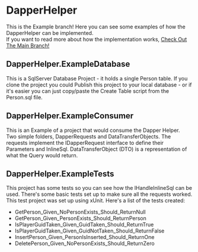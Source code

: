 # DapperHelper

This is the Example branch! Here you can see some examples of how the DapperHelper can be implemented.  
If you want to read more about how the implementation works, [Check Out The Main Branch!](https://github.com/uhyeay2/DapperHelper/tree/main)

## DapperHelper.ExampleDatabase

This is a SqlServer Database Project - it holds a single Person table. If you clone the project you could Publish this project to your local database - or if it's easier you can just copy/paste the Create Table script from the Person.sql file.

## DapperHelper.ExampleConsumer

This is an Example of a project that would consume the Dapper Helper.  
Two simple folders, DapperRequests and DataTransferObjects. The requests implement the IDapperRequest interface to define their Parameters and InlineSql. DataTransferObject (DTO) is a representation of what the Query would return.

## DapperHelper.ExampleTests

This project has some tests so you can see how the IHandleInlineSql can be used. There's some basic tests set up to make sure all the requests worked.  
This test project was set up using xUnit. Here's a list of the tests created:

- GetPerson_Given_NoPersonExists_Should_ReturnNull
- GetPerson_Given_PersonExists_Should_ReturnPerson
- IsPlayerGuidTaken_Given_GuidTaken_Should_ReturnTrue
- IsPlayerGuidTaken_Given_GuidNotTaken_Should_ReturnFalse
- InsertPerson_Given_PersonIsInserted_Should_ReturnOne
- DeletePerson_Given_NoPersonExists_Should_ReturnZero
